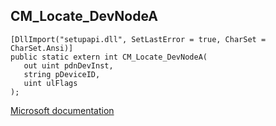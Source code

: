 ## CM_Locate_DevNodeA

```
[DllImport("setupapi.dll", SetLastError = true, CharSet = CharSet.Ansi)]
public static extern int CM_Locate_DevNodeA(
   out uint pdnDevInst,
   string pDeviceID,
   uint ulFlags
);
```

[Microsoft documentation](https://docs.microsoft.com/en-us/windows/win32/api/cfgmgr32/nf-cfgmgr32-cm_locate_devnodea)
